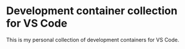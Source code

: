 # Development container collection for VS Code

This is my personal collection of development containers for VS Code.